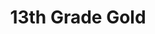 ---
title: 13th Grade Gold
image: img/13th grade blueweb.jpg
training: Tuesdays 4:30 - 5:30pm at Onerahi FC
order: 5
email: " onerahifootballclub@outlook.co.nz"
coaches: Trent Walker & James Buckland (Manager)
---